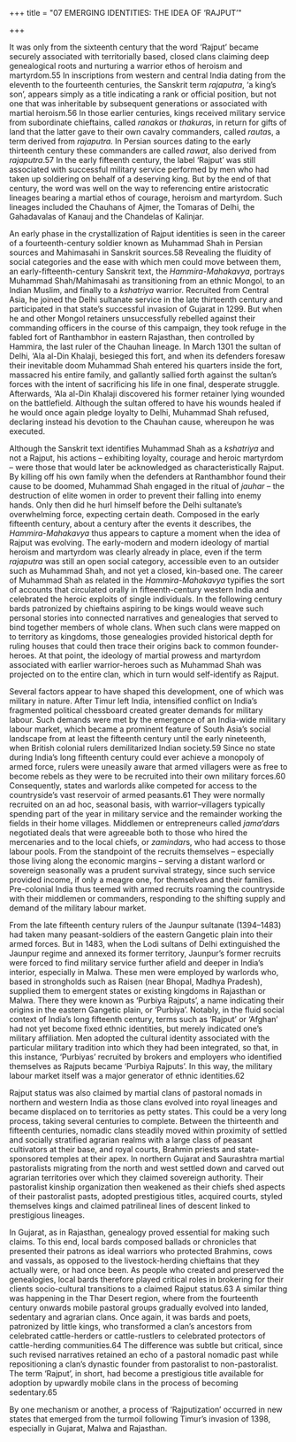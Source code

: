 +++
title = "07 EMERGING IDENTITIES: THE IDEA OF ‘RAJPUT’"

+++

It was only from the sixteenth century that the word ‘Rajput’ became securely associated with territorially based, closed clans claiming deep genealogical roots and nurturing a warrior ethos of heroism and martyrdom.55 In inscriptions from western and central India dating from the eleventh to the fourteenth centuries, the Sanskrit term *rajaputra*, ‘a king’s son’, appears simply as a title indicating a rank or official position, but not one that was inheritable by subsequent generations or associated with martial heroism.56 In those earlier centuries, kings received military service from subordinate chieftains, called *ranaka*s or *thakura*s, in return for gifts of land that the latter gave to their own cavalry commanders, called *rauta*s, a term derived from *rajaputra.* In Persian sources dating to the early thirteenth century these commanders are called *rawat*, also derived from *rajaputra*.57 In the early fifteenth century, the label ‘Rajput’ was still associated with successful military service performed by men who had taken up soldiering on behalf of a deserving king. But by the end of that century, the word was well on the way to referencing entire aristocratic lineages bearing a martial ethos of courage, heroism and martyrdom. Such lineages included the Chauhans of Ajmer, the Tomaras of Delhi, the Gahadavalas of Kanauj and the Chandelas of Kalinjar.

An early phase in the crystallization of Rajput identities is seen in the career of a fourteenth-century soldier known as Muhammad Shah in Persian sources and Mahimasahi in Sanskrit sources.58 Revealing the fluidity of social categories and the ease with which men could move between them, an early-fifteenth-century Sanskrit text, the *Hammira-Mahakavya*, portrays Muhammad Shah/Mahimasahi as transitioning from an ethnic Mongol, to an Indian Muslim, and finally to a *kshatriya* warrior. Recruited from Central Asia, he joined the Delhi sultanate service in the late thirteenth century and participated in that state’s successful invasion of Gujarat in 1299. But when he and other Mongol retainers unsuccessfully rebelled against their commanding officers in the course of this campaign, they took refuge in the fabled fort of Ranthambhor in eastern Rajasthan, then controlled by Hammira, the last ruler of the Chauhan lineage. In March 1301 the sultan of Delhi, ‘Ala al-Din Khalaji, besieged this fort, and when its defenders foresaw their inevitable doom Muhammad Shah entered his quarters inside the fort, massacred his entire family, and gallantly sallied forth against the sultan’s forces with the intent of sacrificing his life in one final, desperate struggle. Afterwards, ‘Ala al-Din Khalaji discovered his former retainer lying wounded on the battlefield. Although the sultan offered to have his wounds healed if he would once again pledge loyalty to Delhi, Muhammad Shah refused, declaring instead his devotion to the Chauhan cause, whereupon he was executed.

Although the Sanskrit text identifies Muhammad Shah as a *kshatriya* and not a Rajput, his actions – exhibiting loyalty, courage and heroic martyrdom – were those that would later be acknowledged as characteristically Rajput. By killing off his own family when the defenders at Ranthambhor found their cause to be doomed, Muhammad Shah engaged in the ritual of *jauhar* – the destruction of elite women in order to prevent their falling into enemy hands. Only then did he hurl himself before the Delhi sultanate’s overwhelming force, expecting certain death. Composed in the early fifteenth century, about a century after the events it describes, the *Hammira-Mahakavya* thus appears to capture a moment when the idea of Rajput was evolving. The early-modern and modern ideology of martial heroism and martyrdom was clearly already in place, even if the term *rajaputra* was still an open social category, accessible even to an outsider such as Muhammad Shah, and not yet a closed, kin-based one. The career of Muhammad Shah as related in the *Hammira-Mahakavya* typifies the sort of accounts that circulated orally in fifteenth-century western India and celebrated the heroic exploits of single individuals. In the following century bards patronized by chieftains aspiring to be kings would weave such personal stories into connected narratives and genealogies that served to bind together members of whole clans. When such clans were mapped on to territory as kingdoms, those genealogies provided historical depth for ruling houses that could then trace their origins back to common founder-heroes. At that point, the ideology of martial prowess and martyrdom associated with earlier warrior-heroes such as Muhammad Shah was projected on to the entire clan, which in turn would self-identify as Rajput.

Several factors appear to have shaped this development, one of which was military in nature. After Timur left India, intensified conflict on India’s fragmented political chessboard created greater demands for military labour. Such demands were met by the emergence of an India-wide military labour market, which became a prominent feature of South Asia’s social landscape from at least the fifteenth century until the early nineteenth, when British colonial rulers demilitarized Indian society.59 Since no state during India’s long fifteenth century could ever achieve a monopoly of armed force, rulers were uneasily aware that armed villagers were as free to become rebels as they were to be recruited into their own military forces.60 Consequently, states and warlords alike competed for access to the countryside’s vast reservoir of armed peasants.61 They were normally recruited on an ad hoc, seasonal basis, with warrior–villagers typically spending part of the year in military service and the remainder working the fields in their home villages. Middlemen or entrepreneurs called *jama‘dar*s negotiated deals that were agreeable both to those who hired the mercenaries and to the local chiefs, or *zamindar*s, who had access to those labour pools. From the standpoint of the recruits themselves – especially those living along the economic margins – serving a distant warlord or sovereign seasonally was a prudent survival strategy, since such service provided income, if only a meagre one, for themselves and their families. Pre-colonial India thus teemed with armed recruits roaming the countryside with their middlemen or commanders, responding to the shifting supply and demand of the military labour market.

From the late fifteenth century rulers of the Jaunpur sultanate \(1394–1483\) had taken many peasant-soldiers of the eastern Gangetic plain into their armed forces. But in 1483, when the Lodi sultans of Delhi extinguished the Jaunpur regime and annexed its former territory, Jaunpur’s former recruits were forced to find military service further afield and deeper in India’s interior, especially in Malwa. These men were employed by warlords who, based in strongholds such as Raisen \(near Bhopal, Madhya Pradesh\), supplied them to emergent states or existing kingdoms in Rajasthan or Malwa. There they were known as ‘Purbiya Rajputs’, a name indicating their origins in the eastern Gangetic plain, or ‘Purbiya’. Notably, in the fluid social context of India’s long fifteenth century, terms such as ‘Rajput’ or ‘Afghan’ had not yet become fixed ethnic identities, but merely indicated one’s military affiliation. Men adopted the cultural identity associated with the particular military tradition into which they had been integrated, so that, in this instance, ‘Purbiyas’ recruited by brokers and employers who identified themselves as Rajputs became ‘Purbiya Rajputs’. In this way, the military labour market itself was a major generator of ethnic identities.62

Rajput status was also claimed by martial clans of pastoral nomads in northern and western India as those clans evolved into royal lineages and became displaced on to territories as petty states. This could be a very long process, taking several centuries to complete. Between the thirteenth and fifteenth centuries, nomadic clans steadily moved within proximity of settled and socially stratified agrarian realms with a large class of peasant cultivators at their base, and royal courts, Brahmin priests and state-sponsored temples at their apex. In northern Gujarat and Saurashtra martial pastoralists migrating from the north and west settled down and carved out agrarian territories over which they claimed sovereign authority. Their pastoralist kinship organization then weakened as their chiefs shed aspects of their pastoralist pasts, adopted prestigious titles, acquired courts, styled themselves kings and claimed patrilineal lines of descent linked to prestigious lineages.

In Gujarat, as in Rajasthan, genealogy proved essential for making such claims. To this end, local bards composed ballads or chronicles that presented their patrons as ideal warriors who protected Brahmins, cows and vassals, as opposed to the livestock-herding chieftains that they actually were, or had once been. As people who created and preserved the genealogies, local bards therefore played critical roles in brokering for their clients socio-cultural transitions to a claimed Rajput status.63 A similar thing was happening in the Thar Desert region, where from the fourteenth century onwards mobile pastoral groups gradually evolved into landed, sedentary and agrarian clans. Once again, it was bards and poets, patronized by little kings, who transformed a clan’s ancestors from celebrated cattle-herders or cattle-rustlers to celebrated protectors of cattle-herding communities.64 The difference was subtle but critical, since such revised narratives retained an echo of a pastoral nomadic past while repositioning a clan’s dynastic founder from pastoralist to non-pastoralist. The term ‘Rajput’, in short, had become a prestigious title available for adoption by upwardly mobile clans in the process of becoming sedentary.65

By one mechanism or another, a process of ‘Rajputization’ occurred in new states that emerged from the turmoil following Timur’s invasion of 1398, especially in Gujarat, Malwa and Rajasthan.


